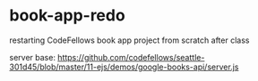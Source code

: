 # book-app-redo
restarting CodeFellows book app project from scratch after class

server base: https://github.com/codefellows/seattle-301d45/blob/master/11-ejs/demos/google-books-api/server.js
